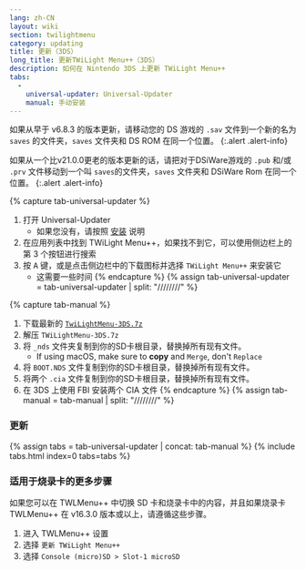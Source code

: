 ```yaml
---
lang: zh-CN
layout: wiki
section: twilightmenu
category: updating
title: 更新（3DS）
long_title: 更新TWiLight Menu++（3DS）
description: 如何在 Nintendo 3DS 上更新 TWiLight Menu++
tabs:
  - 
    universal-updater: Universal-Updater
    manual: 手动安装
---
```


如果从早于 v6.8.3 的版本更新，请移动您的 DS 游戏的 `.sav` 文件到一个新的名为 `saves` 的文件夹，`saves` 文件夹和 DS ROM 在同一个位置。
{:.alert .alert-info}

如果从一个比v21.0.0更老的版本更新的话，请把对于DSiWare游戏的 `.pub` 和/或 `.prv` 文件移动到一个叫 `saves`的文件夹，`saves` 文件夹和 DSiWare Rom 在同一个位置。
{:.alert .alert-info}

{% capture tab-universal-updater %}
1. 打开 Universal-Updater
   - 如果您没有，请按照 [安装](installing-3ds) 说明
1. 在应用列表中找到 TWiLight Menu++，如果找不到它，可以使用侧边栏上的第 3 个按钮进行搜索
1. 按 <kbd class="face">A</kbd> 键，或是点击侧边栏中的下载图标并选择 `TWiLight Menu++` 来安装它
   - 这需要一些时间
{% endcapture %}
{% assign tab-universal-updater = tab-universal-updater | split: "////////" %}

{% capture tab-manual %}
1. 下载最新的 [`TwiLightMenu-3DS.7z`](https://github.com/DS-Homebrew/TWiLightMenu/releases/latest/download/TWiLightMenu-3DS.7z)
1. 解压 `TWiLightMenu-3DS.7z`
1. 将 `_nds` 文件夹复制到你的SD卡根目录，替换掉所有现有文件。
   - If using macOS, make sure to **copy** and `Merge`, don't `Replace`
1. 将 `BOOT.NDS` 文件复制到你的SD卡根目录，替换掉所有现有文件。
1. 将两个 `.cia` 文件复制到你的SD卡根目录，替换掉所有现有文件。
1. 在 3DS 上使用 FBI 安装两个 CIA 文件
{% endcapture %}
{% assign tab-manual = tab-manual | split: "////////" %}

### 更新

{% assign tabs = tab-universal-updater | concat: tab-manual %}
{% include tabs.html index=0 tabs=tabs %}

### 适用于烧录卡的更多步骤

如果您可以在 TWLMenu++ 中切换 SD 卡和烧录卡中的内容，并且如果烧录卡 TWLMenu++ 在 v16.3.0 版本或以上，请遵循这些步骤。

1. 进入 TWLMenu++ 设置
1. 选择 `更新 TWiLight Menu++`
1. 选择 `Console (micro)SD > Slot-1 microSD`
